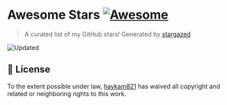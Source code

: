 # Awesome Stars [![Awesome](https://cdn.rawgit.com/sindresorhus/awesome/d7305f38d29fed78fa85652e3a63e154dd8e8829/media/badge.svg)](https://github.com/sindresorhus/awesome)

> A curated list of my GitHub stars! Generated by [stargazed](https://github.com/abhijithvijayan/stargazed)

![Updated](https://img.shields.io/badge/Updated-15--6--2024-blue.svg)


## 📝 License

To the extent possible under law, [haykam821](https://github.com/haykam821) has waived all copyright and related or neighboring rights to this work.

